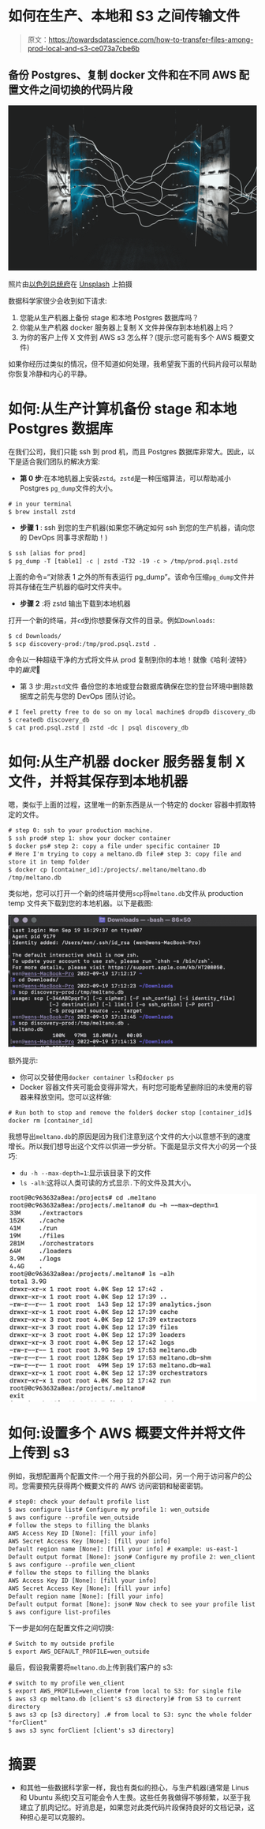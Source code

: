 # 如何在生产、本地和 S3 之间传输文件

> 原文：<https://towardsdatascience.com/how-to-transfer-files-among-prod-local-and-s3-ce073a7cbe6b>

## 备份 Postgres、复制 docker 文件和在不同 AWS 配置文件之间切换的代码片段

![](img/e6fd245d90910b75d94588d30e491dbb.png)

照片由[以色列总统府](https://unsplash.com/@othentikisra?utm_source=medium&utm_medium=referral)在 [Unsplash](https://unsplash.com?utm_source=medium&utm_medium=referral) 上拍摄

数据科学家很少会收到如下请求:

1.  您能从生产机器上备份 stage 和本地 Postgres 数据库吗？
2.  你能从生产机器 docker 服务器上复制 X 文件并保存到本地机器上吗？
3.  为你的客户上传 X 文件到 AWS s3 怎么样？(提示:您可能有多个 AWS 概要文件)

如果你经历过类似的情况，但不知道如何处理，我希望我下面的代码片段可以帮助你恢复冷静和内心的平静。

# 如何:从生产计算机备份 stage 和本地 Postgres 数据库

在我们公司，我们只能 ssh 到 prod 机，而且 Postgres 数据库非常大。因此，以下是适合我们团队的解决方案:

*   **第 0 步**:在本地机器上安装`zstd`。`zstd`是一种压缩算法，可以帮助减小 Postgres `pg_dump`文件的大小。

```
# in your terminal
$ brew install zstd
```

*   **步骤 1** : ssh 到您的生产机器(如果您不确定如何 ssh 到您的生产机器，请向您的 DevOps 同事寻求帮助！)

```
$ ssh [alias for prod] 
$ pg_dump -T [table1] -c | zstd -T32 -19 -c > /tmp/prod.psql.zstd
```

上面的命令=“对除表 1 之外的所有表运行 pg_dump”。该命令压缩`pg_dump`文件并将其存储在生产机器的临时文件夹中。

*   **步骤 2** :将 zstd 输出下载到本地机器

打开一个新的终端，并`cd`到你想要保存文件的目录。例如`Downloads`:

```
$ cd Downloads/
$ scp discovery-prod:/tmp/prod.psql.zstd .
```

命令以一种超级干净的方式将文件从 prod 复制到你的本地！就像《哈利·波特》中的*幽灵*💎

*   第 3 步:用`zstd`文件
    备份您的本地或登台数据库确保在您的登台环境中删除数据库之前先与您的 DevOps 团队讨论。

```
# I feel pretty free to do so on my local machine$ dropdb discovery_db
$ createdb discovery_db
$ cat prod.psql.zstd | zstd -dc | psql discovery_db
```

# 如何:从生产机器 docker 服务器复制 X 文件，并将其保存到本地机器

嗯，类似于上面的过程，这里唯一的新东西是从一个特定的 docker 容器中抓取特定的文件。

```
# step 0: ssh to your production machine. 
$ ssh prod# step 1: show your docker container 
$ docker ps# step 2: copy a file under specific container ID
# Here I'm trying to copy a meltano.db file# step 3: copy file and store it in temp folder
$ docker cp [container_id]:/projects/.meltano/meltano.db /tmp/meltano.db
```

类似地，您可以打开一个新的终端并使用`scp`将`meltano.db`文件从 production temp 文件夹下载到您的本地机器。以下是截图:

![](img/acbb119aad5f747d99c17a49fbbdff63.png)

额外提示:

*   你可以交替使用`docker container ls`和`docker ps`
*   Docker 容器文件夹可能会变得非常大，有时您可能希望删除旧的未使用的容器来释放空间。您可以这样做:

```
# Run both to stop and remove the folder$ docker stop [container_id]$ docker rm [container_id]
```

我想导出`meltano.db`的原因是因为我们注意到这个文件的大小以意想不到的速度增长。所以我们想导出这个文件以供进一步分析。下面是显示文件大小的另一个技巧:

*   `du -h --max-depth=1`:显示该目录下的文件
*   `ls -alh`:这将以人类可读的方式显示`.`下的文件及其大小。

![](img/82ffcf683ac55ff6a1365369616bf171.png)

# 如何:设置多个 AWS 概要文件并将文件上传到 s3

例如，我想配置两个配置文件:一个用于我的外部公司，另一个用于访问客户的公司。您需要预先获得两个概要文件的 AWS 访问密钥和秘密密钥。

```
# step0: check your default profile list
$ aws configure list# Configure my profile 1: wen_outside
$ aws configure --profile wen_outside
# follow the steps to filling the blanks
AWS Access Key ID [None]: [fill your info]
AWS Secret Access Key [None]: [fill your info]
Default region name [None]: [fill your info] # example: us-east-1 
Default output format [None]: json# Configure my profile 2: wen_client
$ aws configure --profile wen_client
# follow the steps to filling the blanks
AWS Access Key ID [None]: [fill your info]
AWS Secret Access Key [None]: [fill your info]
Default region name [None]: [fill your info] 
Default output format [None]: json# Now check to see your profile list
$ aws configure list-profiles
```

下一步是如何在配置文件之间切换:

```
# Switch to my outside profile
$ export AWS_DEFAULT_PROFILE=wen_outside
```

最后，假设我需要将`meltano.db`上传到我们客户的 s3:

```
# switch to my profile wen_client
$ export AWS_PROFILE=wen_client# from local to S3: for single file
$ aws s3 cp meltano.db [client's s3 directory]# from S3 to current directory
$ aws s3 cp [s3 directory] .# from local to S3: sync the whole folder "forClient"
$ aws s3 sync forClient [client's s3 directory]
```

# 摘要

*   和其他一些数据科学家一样，我也有类似的担心，与生产机器(通常是 Linus 和 Ubuntu 系统)交互可能会令人生畏。这些任务我做得不够频繁，以至于我建立了肌肉记忆。好消息是，如果您对此类代码片段保持良好的文档记录，这种担心是可以克服的。